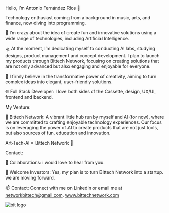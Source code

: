 Hello, I’m Antonio Fernández Ríos 👋

Technology enthusiast coming from a background in music, arts, and finance, now diving into programming.

🌟 I’m crazy about the idea of create fun and innovative solutions using a wide range of technologies, including Artificial Intelligence.

🛸 At the moment, I’m dedicating myself to conducting AI labs, studying designs, product management and concept development. I plan to launch my products through Bittech Network, focusing on creating solutions that are not only advanced but also engaging and enjoyable for everyone.

🧠 I firmly believe in the transformative power of creativity, aiming to turn complex ideas into elegant, user-friendly solutions.

🌐 Full Stack Developer: I love both sides of the Cassette, design, UX/UI, frontend and backend.

My Venture:

🚀 Bittech Network: A vibrant little hub run by myself and AI (for now), where we are committed to crafting enjoyable technology experiences. Our focus is on leveraging the power of AI to create products that are not just tools, but also sources of fun, education and innovation.

Art-Tech-AI = Bittech Network 💾

Contact:

🤝 Collaborations: i would love to hear from you. 

💎 Welcome Investors: Yes, my plan is to turn Bittech Network into a startup. we are moving forward.

📫 Contact: Connect with me on LinkedIn or email me at networkbittech@gmail.com. www.bittechnetwork.com


![bit logo](https://github.com/Kukaloka1/Kukaloka1/assets/130247025/a127acb3-5baf-48c3-b9e1-4f5158c8fd2b)
